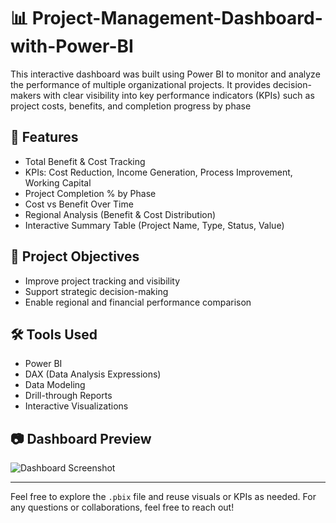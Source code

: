 # 📊 Project-Management-Dashboard-with-Power-BI
This interactive dashboard was built using Power BI to monitor and analyze the performance of multiple organizational projects. It provides decision-makers with clear visibility into key performance indicators (KPIs) such as project costs, benefits, and completion progress by phase



## 🔧 Features
- Total Benefit & Cost Tracking
- KPIs: Cost Reduction, Income Generation, Process Improvement, Working Capital
- Project Completion % by Phase
- Cost vs Benefit Over Time
- Regional Analysis (Benefit & Cost Distribution)
- Interactive Summary Table (Project Name, Type, Status, Value)

## 🎯 Project Objectives
- Improve project tracking and visibility
- Support strategic decision-making
- Enable regional and financial performance comparison

## 🛠️ Tools Used
- Power BI
- DAX (Data Analysis Expressions)
- Data Modeling
- Drill-through Reports
- Interactive Visualizations

## 📷 Dashboard Preview

![Dashboard Screenshot](assets/dashboard-screenshot.png)

---

Feel free to explore the `.pbix` file and reuse visuals or KPIs as needed. For any questions or collaborations, feel free to reach out!

